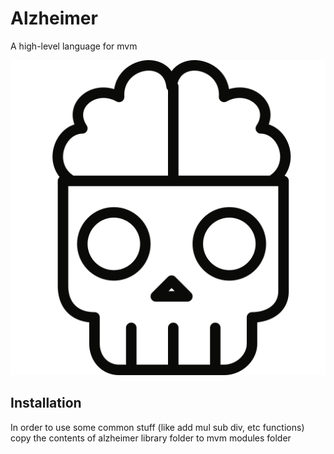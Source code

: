 # Alzheimer
A high-level language for mvm

![Logo](https://raw.githubusercontent.com/marasm-group/Alzheimer/master/logo.png)

## Installation ##

In order to use some common stuff (like add mul sub div, etc functions) copy the contents of alzheimer library folder to mvm modules folder
